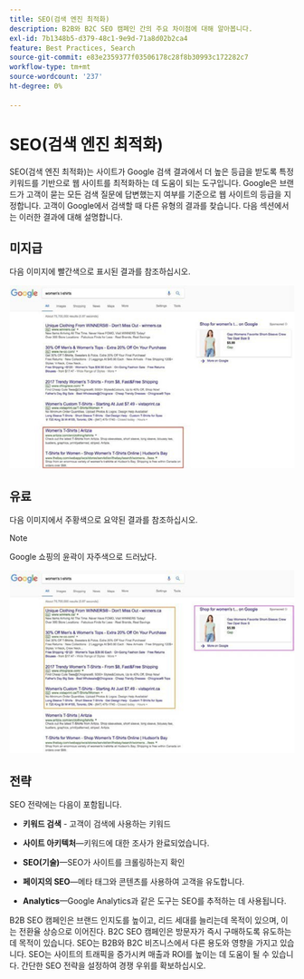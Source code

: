 ```yaml
---
title: SEO(검색 엔진 최적화)
description: B2B와 B2C SEO 캠페인 간의 주요 차이점에 대해 알아봅니다.
exl-id: 7b1348b5-d379-48c1-9e9d-71a8d02b2ca4
feature: Best Practices, Search
source-git-commit: e83e2359377f03506178c28f8b30993c172282c7
workflow-type: tm+mt
source-wordcount: '237'
ht-degree: 0%

---
```


# SEO(검색 엔진 최적화)

SEO(검색 엔진 최적화)는 사이트가 Google 검색 결과에서 더 높은 등급을 받도록 특정 키워드를 기반으로 웹 사이트를 최적화하는 데 도움이 되는 도구입니다. Google은 브랜드가 고객이 묻는 모든 검색 질문에 답변했는지 여부를 기준으로 웹 사이트의 등급을 지정합니다. 고객이 Google에서 검색할 때 다른 유형의 결과를 찾습니다. 다음 섹션에서는 이러한 결과에 대해 설명합니다.

## 미지급

다음 이미지에 빨간색으로 표시된 결과를 참조하십시오.

![미지급 SEO Google 검색 결과](../../assets/playbooks/seo-unpaid.png)

## 유료

다음 이미지에서 주황색으로 요약된 결과를 참조하십시오.

>[!NOTE]
>
>Google 쇼핑의 윤곽이 자주색으로 드러났다.

![유료 SEO Google 검색 결과](../../assets/playbooks/seo-paid.png)

## 전략

SEO 전략에는 다음이 포함됩니다.

- **키워드 검색** - 고객이 검색에 사용하는 키워드

- **사이트 아키텍처**—키워드에 대한 조사가 완료되었습니다.

- **SEO(기술)**—SEO가 사이트를 크롤링하는지 확인

- **페이지의 SEO**—메타 태그와 콘텐츠를 사용하여 고객을 유도합니다.

- **Analytics**—Google Analytics과 같은 도구는 SEO를 추적하는 데 사용됩니다.

B2B SEO 캠페인은 브랜드 인지도를 높이고, 리드 세대를 늘리는데 목적이 있으며, 이는 전환율 상승으로 이어진다. B2C SEO 캠페인은 방문자가 즉시 구매하도록 유도하는 데 목적이 있습니다. SEO는 B2B와 B2C 비즈니스에서 다른 용도와 영향을 가지고 있습니다. SEO는 사이트의 트래픽을 증가시켜 매출과 ROI를 높이는 데 도움이 될 수 있습니다. 간단한 SEO 전략을 설정하여 경쟁 우위를 확보하십시오.
